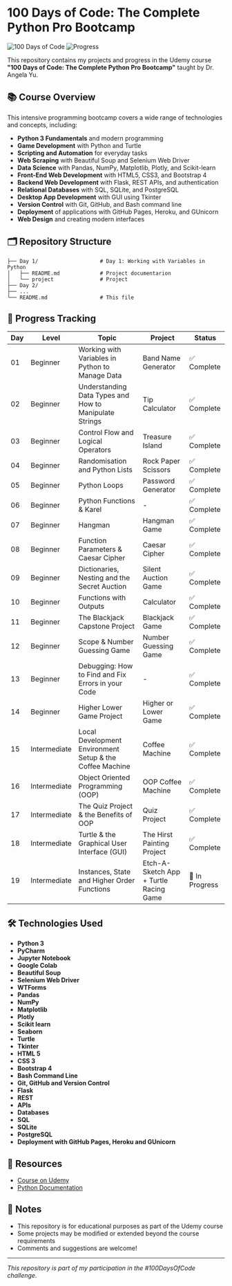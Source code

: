 # 100 Days of Code: The Complete Python Pro Bootcamp

![100 Days of Code](https://img.shields.io/badge/100%20Days%20of%20Code-Python-blue?style=for-the-badge)
![Progress](https://img.shields.io/badge/Progress-In%20Progress-orange?style=for-the-badge)

This repository contains my projects and progress in the Udemy course **"100 Days of Code: The Complete Python Pro Bootcamp"** taught by Dr. Angela Yu.

## 📚 Course Overview

This intensive programming bootcamp covers a wide range of technologies and concepts, including:

- **Python 3 Fundamentals** and modern programming
- **Game Development** with Python and Turtle
- **Scripting and Automation** for everyday tasks
- **Web Scraping** with Beautiful Soup and Selenium Web Driver
- **Data Science** with Pandas, NumPy, Matplotlib, Plotly, and Scikit-learn
- **Front-End Web Development** with HTML5, CSS3, and Bootstrap 4
- **Backend Web Development** with Flask, REST APIs, and authentication
- **Relational Databases** with SQL, SQLite, and PostgreSQL
- **Desktop App Development** with GUI using Tkinter
- **Version Control** with Git, GitHub, and Bash command line
- **Deployment** of applications with GitHub Pages, Heroku, and GUnicorn
- **Web Design** and creating modern interfaces

## 🗂️ Repository Structure

```
├── Day 1/                    # Day 1: Working with Variables in Python
│   ├── README.md             # Project documentarion
│   └── project               # Project
├── Day 2/
├── ...
└── README.md                 # This file
```

## 🚀 Progress Tracking

| Day | Level | Topic | Project | Status |
|-----|-------|-------|---------|--------|
| 01 | Beginner | Working with Variables in Python to Manage Data | Band Name Generator | ✅ Complete |
| 02 | Beginner | Understanding Data Types and How to Manipulate Strings | Tip Calculator | ✅ Complete |
| 03 | Beginner | Control Flow and Logical Operators | Treasure Island | ✅ Complete |
| 04 | Beginner | Randomisation and Python Lists | Rock Paper Scissors | ✅ Complete |
| 05 | Beginner | Python Loops | Password Generator | ✅ Complete |
| 06 | Beginner | Python Functions & Karel | - | ✅ Complete |
| 07 | Beginner | Hangman | Hangman Game | ✅ Complete |
| 08 | Beginner | Function Parameters & Caesar Cipher | Caesar Cipher | ✅ Complete |
| 09 | Beginner | Dictionaries, Nesting and the Secret Auction | Silent Auction Game | ✅ Complete |
| 10 | Beginner | Functions with Outputs | Calculator | ✅ Complete |
| 11 | Beginner | The Blackjack Capstone Project | Blackjack Game | ✅ Complete |
| 12 | Beginner | Scope & Number Guessing Game | Number Guessing Game | ✅ Complete |
| 13 | Beginner | Debugging: How to Find and Fix Errors in your Code | - | ✅ Complete |
| 14 | Beginner | Higher Lower Game Project | Higher or Lower Game | ✅ Complete |
| 15 | Intermediate | Local Development Environment Setup & the Coffee Machine | Coffee Machine | ✅ Complete |
| 16 | Intermediate | Object Oriented Programming (OOP) | OOP Coffee Machine | ✅ Complete |
| 17 | Intermediate | The Quiz Project & the Benefits of OOP | Quiz Project | ✅ Complete |
| 18 | Intermediate | Turtle & the Graphical User Interface (GUI) | The Hirst Painting Project | ✅ Complete |
| 19 | Intermediate | Instances, State and Higher Order Functions | Etch-A-Sketch App + Turtle Racing Game | 🔄 In Progress |

## 🛠️ Technologies Used

- **Python 3**
- **PyCharm**
- **Jupyter Notebook**
- **Google Colab**
- **Beautiful Soup**
- **Selenium Web Driver**
- **WTForms**
- **Pandas**
- **NumPy**
- **Matplotlib**
- **Plotly**
- **Scikit learn**
- **Seaborn**
- **Turtle**
- **Tkinter**
- **HTML 5**
- **CSS 3**
- **Bootstrap 4**
- **Bash Command Line**
- **Git, GitHub and Version Control**
- **Flask**
- **REST**
- **APIs**
- **Databases**
- **SQL**
- **SQLite**
- **PostgreSQL**
- **Deployment with GitHub Pages, Heroku and GUnicorn**

## 🔗 Resources

- [Course on Udemy](https://www.udemy.com/course/100-days-of-code/)
- [Python Documentation](https://docs.python.org/3/)

## 📝 Notes

- This repository is for educational purposes as part of the Udemy course
- Some projects may be modified or extended beyond the course requirements
- Comments and suggestions are welcome!

---

*This repository is part of my participation in the #100DaysOfCode challenge.*
